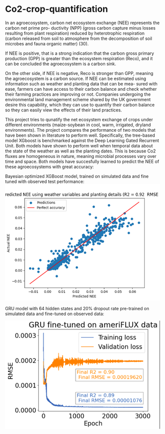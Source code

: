 # Co2-crop-quantification


In an agroecosystem, carbon net ecosystem exchange (NEE) represents the carbon net prime pro-
ductivity (NPP) (gross carbon capture minus losses resulting from plant respiration) reduced by
heterotrophic respiration (carbon released from soil to atmosphere from the decomposition of soil
microbes and fauna organic matter) (30). 

If NEE is positive, that is a strong indication that the
carbon gross primary production (GPP) is greater than the ecosystem respiration (Reco), and it
can be concluded the agroecosystem is a carbon sink. 

On the other side, if NEE is negative, Reco
is stronger than GPP, meaning the agroecosystem is a carbon source.
If NEE can be estimated using information such as weather and planting data that can be mea-
sured with ease, farmers can have access to their carbon balance and check whether their farming
practices are improving or not. Companies undergoing the
environmental land management scheme shared by the UK government desire this capability,
which they can use to quantify their carbon balance so they can easily view the effects of their
land practices.

This project tries to qunatify the net ecosystem exchange of crops under different environments (maize-soybean in cool, warm, irrigated, dryland environments). The project compares the performance of two models that have been shown in literature to perform well. Specifically, the tree-based model XGboost is benchmarked against the Deep Learning Gated Recurrent Unit. Both models have shown to perform well when temporal data about the state of the weather as well as the planting dates. This is because Co2 fluxes are homogeneous in nature, meaning microbial processes vary over time and space. Both models have succesfully learned to predict the NEE of these agroecosystems with great accuracy: 

Bayesian optimized XGBoost model, trained on simulated data and fine tuned with observed test performance: 
![alt text](https://github.com/DinisDimitris/Net-ecosystem-exchange-Quantification/blob/main/results/HyperParamXGBNEEwith_planting_details.png?raw=true)

GRU model with 64 hidden states and 20% dropout rate pre-trained on simulated data and fine-tuned on observed data: 

![alt text](https://github.com/DinisDimitris/Net-ecosystem-exchange-Quantification/blob/main/kgml-results/fine_tune_results.png?raw=true)
